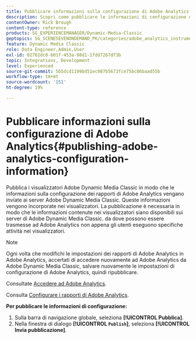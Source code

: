 ```yaml
---
title: Pubblicare informazioni sulla configurazione di Adobe Analytics
description: Scopri come pubblicare le informazioni di configurazione di Adobe Analytics da Adobe Dynamic Media Classic.
contentOwner: Rick Brough
content-type: reference
products: SG_EXPERIENCEMANAGER/Dynamic-Media-Classic
geptopics: SG_SCENESEVENONDEMAND_PK/categories/adobe_analytics_instrumentation_kit
feature: Dynamic Media Classic
role: Data Engineer,Admin,User
exl-id: 02782dc0-601f-453a-98d1-1fdd7267df3b
topic: Integrations, Development
level: Experienced
source-git-commit: 5b5dcd1199bd51ec987b5673fce75bc86baad55b
workflow-type: tm+mt
source-wordcount: '151'
ht-degree: 19%

---
```


# Pubblicare informazioni sulla configurazione di Adobe Analytics{#publishing-adobe-analytics-configuration-information}

Pubblica i visualizzatori Adobe Dynamic Media Classic in modo che le informazioni sulla configurazione dei rapporti di Adobe Analytics vengano inviate ai server Adobe Dynamic Media Classic. Queste informazioni vengono incorporate nei visualizzatori. La pubblicazione è necessaria in modo che le informazioni contenute nei visualizzatori siano disponibili sui server di Adobe Dynamic Media Classic. da dove possono essere trasmesse ad Adobe Analytics non appena gli utenti eseguono specifiche attività nei visualizzatori. 

>[!NOTE]
>
>Ogni volta che modifichi le impostazioni dei rapporti di Adobe Analytics in Adobe Analytics, accertati di accedere nuovamente ad Adobe Analytics da Adobe Dynamic Media Classic, salvare nuovamente le impostazioni di configurazione di Adobe Analytics, quindi ripubblicare.

Consultate [Accedere ad Adobe Analytics](log-analytics.md#log_in_to_adobe_analytics).

Consulta [Configurare i rapporti di Adobe Analytics](configuring-analytics-reports.md#configuring_adobe_analytics_reports).

**Per pubblicare le informazioni di configurazione:**

1. Sulla barra di navigazione globale, seleziona **[!UICONTROL Pubblica]**.
1. Nella finestra di dialogo **[!UICONTROL `Publish`]**, seleziona **[!UICONTROL Invia pubblicazione]**.

